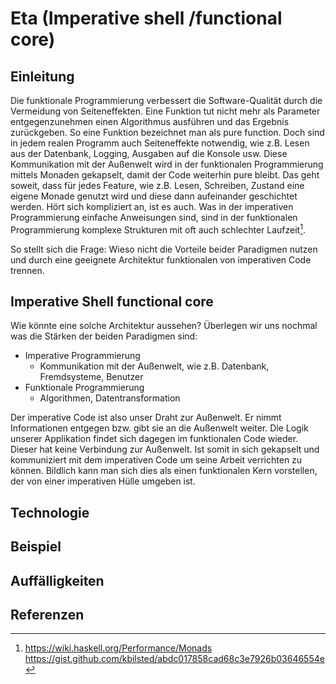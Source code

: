 # Eta (Imperative shell /functional core)

## Einleitung
Die funktionale Programmierung verbessert die Software-Qualität durch die Vermeidung von Seiteneffekten. Eine Funktion tut nicht mehr als Parameter entgegenzunehmen einen Algorithmus ausführen und das Ergebnis zurückgeben. So eine Funktion bezeichnet man als pure function. Doch sind in jedem realen Programm auch Seiteneffekte notwendig, wie z.B. Lesen aus der Datenbank, Logging, Ausgaben auf die Konsole usw. Diese Kommunikation mit der Außenwelt wird in der funktionalen Programmierung mittels Monaden gekapselt, damit der Code weiterhin pure bleibt. Das geht soweit, dass für jedes Feature, wie z.B. Lesen, Schreiben, Zustand eine eigene Monade genutzt wird und diese dann aufeinander geschichtet werden. Hört sich kompliziert an, ist es auch. Was in der imperativen Programmierung einfache Anweisungen sind, sind in der funktionalen Programmierung komplexe Strukturen mit oft auch schlechter Laufzeit[^1]. 

So stellt sich die Frage: Wieso nicht die Vorteile beider Paradigmen nutzen und durch eine geeignete Architektur funktionalen von imperativen Code trennen.

## Imperative Shell functional core
Wie könnte eine solche Architektur aussehen? Überlegen wir uns nochmal was die Stärken der beiden Paradigmen sind: 

* Imperative Programmierung
	* Kommunikation mit der Außenwelt, wie z.B. Datenbank, Fremdsysteme, Benutzer
* Funktionale Programmierung
	* Algorithmen, Datentransformation

Der imperative Code ist also unser Draht zur Außenwelt. Er nimmt Informationen entgegen bzw. gibt sie an die Außenwelt weiter. Die Logik unserer Applikation findet sich dagegen im funktionalen Code wieder. Dieser hat keine Verbindung zur Außenwelt. Ist somit in sich gekapselt und kommuniziert mit dem imperativen Code um seine Arbeit verrichten zu können. Bildlich kann man sich dies als einen funktionalen Kern vorstellen, der von einer imperativen Hülle umgeben ist.

## Technologie

## Beispiel 

## Auffälligkeiten


## Referenzen
[^1]: https://wiki.haskell.org/Performance/Monads
https://gist.github.com/kbilsted/abdc017858cad68c3e7926b03646554e

